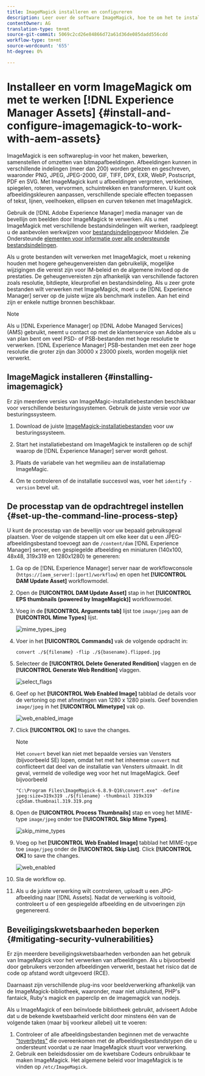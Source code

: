```yaml
---
title: ImageMagick installeren en configureren
description: Leer over de software ImageMagick, hoe te om het te installeren, opstelling de het processtap van de bevellijn, en gebruik het om, duimnagels van beelden uit te geven samen te stellen en te produceren.
contentOwner: AG
translation-type: tm+mt
source-git-commit: 5069c2cd26e84866d72a61d36de085dadd556cdd
workflow-type: tm+mt
source-wordcount: '655'
ht-degree: 0%

---
```



# Installeer en vorm ImageMagick om met te werken [!DNL Experience Manager Assets] {#install-and-configure-imagemagick-to-work-with-aem-assets}

ImageMagick is een softwareplug-in voor het maken, bewerken, samenstellen of omzetten van bitmapafbeeldingen. Afbeeldingen kunnen in verschillende indelingen (meer dan 200) worden gelezen en geschreven, waaronder PNG, JPEG, JPEG-2000, GIF, TIFF, DPX, EXR, WebP, Postscript, PDF en SVG. Met ImageMagick kunt u afbeeldingen vergroten, verkleinen, spiegelen, roteren, vervormen, schuintrekken en transformeren. U kunt ook afbeeldingskleuren aanpassen, verschillende speciale effecten toepassen of tekst, lijnen, veelhoeken, ellipsen en curven tekenen met ImageMagick.

Gebruik de [!DNL Adobe Experience Manager] media manager van de bevellijn om beelden door ImageMagick te verwerken. Als u met ImageMagick met verschillende bestandsindelingen wilt werken, raadpleegt u de aanbevolen werkwijzen voor [bestandsindelingen](/help/assets/assets-file-format-best-practices.md)voor Middelen. Zie Ondersteunde [elementen voor informatie over alle ondersteunde bestandsindelingen](/help/assets/assets-formats.md).

Als u grote bestanden wilt verwerken met ImageMagick, moet u rekening houden met hogere geheugenvereisten dan gebruikelijk, mogelijke wijzigingen die vereist zijn voor IM-beleid en de algemene invloed op de prestaties. De geheugenvereisten zijn afhankelijk van verschillende factoren zoals resolutie, bitdiepte, kleurprofiel en bestandsindeling. Als u zeer grote bestanden wilt verwerken met ImageMagick, moet u de [!DNL Experience Manager] server op de juiste wijze als benchmark instellen. Aan het eind zijn er enkele nuttige bronnen beschikbaar.

>[!NOTE]
>
>Als u [!DNL Experience Manager] op [!DNL Adobe Managed Services] (AMS) gebruikt, neemt u contact op met de klantenservice van Adobe als u van plan bent om veel PSD- of PSB-bestanden met hoge resolutie te verwerken. [!DNL Experience Manager] PSB-bestanden met een zeer hoge resolutie die groter zijn dan 30000 x 23000 pixels, worden mogelijk niet verwerkt.

## ImageMagick installeren {#installing-imagemagick}

Er zijn meerdere versies van ImageMagic-installatiebestanden beschikbaar voor verschillende besturingssystemen. Gebruik de juiste versie voor uw besturingssysteem.

1. Download de juiste [ImageMagick-installatiebestanden](https://www.imagemagick.org/script/download.php) voor uw besturingssysteem.
1. Start het installatiebestand om ImageMagick te installeren op de schijf waarop de [!DNL Experience Manager] server wordt gehost.

1. Plaats de variabele van het wegmilieu aan de installatiemap ImageMagic.
1. Om te controleren of de installatie succesvol was, voer het `identify -version` bevel uit.

## De processtap van de opdrachtregel instellen {#set-up-the-command-line-process-step}

U kunt de processtap van de bevellijn voor uw bepaald gebruiksgeval plaatsen. Voer de volgende stappen uit om elke keer dat u een JPEG-afbeeldingsbestand toevoegt aan de `/content/dam` [!DNL Experience Manager] server, een gespiegelde afbeelding en miniaturen (140x100, 48x48, 319x319 en 1280x1280) te genereren:

1. Ga op de [!DNL Experience Manager] server naar de workflowconsole (`https://[aem_server]:[port]/workflow`) en open het **[!UICONTROL DAM Update Asset]** workflowmodel.
1. Open de **[!UICONTROL DAM Update Asset]** stap in het **[!UICONTROL EPS thumbnails (powered by ImageMagick)]** workflowmodel.
1. Voeg in de **[!UICONTROL Arguments tab]** lijst toe `image/jpeg` aan de **[!UICONTROL Mime Types]** lijst.

   ![mime_types_jpeg](assets/mime_types_jpeg.png)

1. Voer in het **[!UICONTROL Commands]** vak de volgende opdracht in:

   `convert ./${filename} -flip ./${basename}.flipped.jpg`

1. Selecteer de **[!UICONTROL Delete Generated Rendition]** vlaggen en de **[!UICONTROL Generate Web Rendition]** vlaggen.

   ![select_flags](assets/select_flags.png)

1. Geef op het **[!UICONTROL Web Enabled Image]** tabblad de details voor de vertoning op met afmetingen van 1280 x 1280 pixels. Geef bovendien `image/jpeg` in het **[!UICONTROL Mimetype]** vak op.

   ![web_enabled_image](assets/web_enabled_image.png)

1. Click **[!UICONTROL OK]** to save the changes.

   >[!NOTE]
   >
   >Het `convert` bevel kan niet met bepaalde versies van Vensters (bijvoorbeeld SE) lopen, omdat het met het inheemse `convert` nut conflicteert dat deel van de installatie van Vensters uitmaakt. In dit geval, vermeld de volledige weg voor het nut ImageMagick. Geef bijvoorbeeld
   >
   >
   >`"C:\Program Files\ImageMagick-6.8.9-Q16\convert.exe" -define jpeg:size=319x319 ./${filename} -thumbnail 319x319 cq5dam.thumbnail.319.319.png`

1. Open de **[!UICONTROL Process Thumbnails]** stap en voeg het MIME-type `image/jpeg` onder toe **[!UICONTROL Skip Mime Types]**.

   ![skip_mime_types](assets/skip_mime_types.png)

1. Voeg op het **[!UICONTROL Web Enabled Image]** tabblad het MIME-type toe `image/jpeg` onder de **[!UICONTROL Skip List]**. Click **[!UICONTROL OK]** to save the changes.

   ![web_enabled](assets/web_enabled.png)

1. Sla de workflow op.

1. Als u de juiste verwerking wilt controleren, uploadt u een JPG-afbeelding naar [!DNL Assets]. Nadat de verwerking is voltooid, controleert u of een gespiegelde afbeelding en de uitvoeringen zijn gegenereerd.

## Beveiligingskwetsbaarheden beperken {#mitigating-security-vulnerabilities}

Er zijn meerdere beveiligingskwetsbaarheden verbonden aan het gebruik van ImageMagick voor het verwerken van afbeeldingen. Als u bijvoorbeeld door gebruikers verzonden afbeeldingen verwerkt, bestaat het risico dat de code op afstand wordt uitgevoerd (RCE).

Daarnaast zijn verschillende plug-ins voor beeldverwerking afhankelijk van de ImageMagick-bibliotheek, waaronder, maar niet uitsluitend, PHP&#39;s fantaick, Ruby&#39;s magick en paperclip en de imagemagick van nodejs.

Als u ImageMagick of een beïnvloede bibliotheek gebruikt, adviseert Adobe dat u de bekende kwetsbaarheid verlicht door minstens één van de volgende taken (maar bij voorkeur allebei) uit te voeren:

1. Controleer of alle afbeeldingsbestanden beginnen met de verwachte [&quot;toverbytes&quot;](https://en.wikipedia.org/wiki/List_of_file_signatures) die overeenkomen met de afbeeldingsbestandstypen die u ondersteunt voordat u ze naar ImageMagick stuurt voor verwerking.
1. Gebruik een beleidsdossier om de kwetsbare Codeurs onbruikbaar te maken ImageMagick. Het algemene beleid voor ImageMagick is te vinden op `/etc/ImageMagick`.
